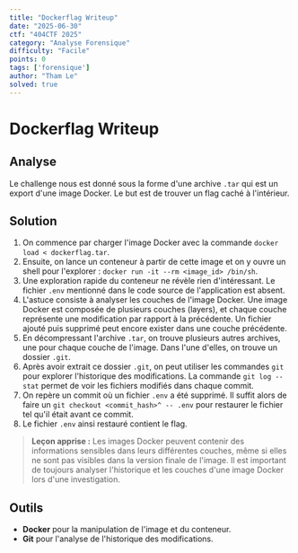 ```yaml
---
title: "Dockerflag Writeup"
date: "2025-06-30"
ctf: "404CTF 2025"
category: "Analyse Forensique"
difficulty: "Facile"
points: 0
tags: ['forensique']
author: "Tham Le"
solved: true
---
```


# Dockerflag Writeup

## Analyse

Le challenge nous est donné sous la forme d'une archive `.tar` qui est un export d'une image Docker. Le but est de trouver un flag caché à l'intérieur.

## Solution

1.  On commence par charger l'image Docker avec la commande `docker load < dockerflag.tar`.
2.  Ensuite, on lance un conteneur à partir de cette image et on y ouvre un shell pour l'explorer : `docker run -it --rm <image_id> /bin/sh`.
3.  Une exploration rapide du conteneur ne révèle rien d'intéressant. Le fichier `.env` mentionné dans le code source de l'application est absent.
4.  L'astuce consiste à analyser les couches de l'image Docker. Une image Docker est composée de plusieurs couches (layers), et chaque couche représente une modification par rapport à la précédente. Un fichier ajouté puis supprimé peut encore exister dans une couche précédente.
5.  En décompressant l'archive `.tar`, on trouve plusieurs autres archives, une pour chaque couche de l'image. Dans l'une d'elles, on trouve un dossier `.git`.
6.  Après avoir extrait ce dossier `.git`, on peut utiliser les commandes `git` pour explorer l'historique des modifications. La commande `git log --stat` permet de voir les fichiers modifiés dans chaque commit.
7.  On repère un commit où un fichier `.env` a été supprimé. Il suffit alors de faire un `git checkout <commit_hash>^ -- .env` pour restaurer le fichier tel qu'il était avant ce commit.
8.  Le fichier `.env` ainsi restauré contient le flag.

> **Leçon apprise :** Les images Docker peuvent contenir des informations sensibles dans leurs différentes couches, même si elles ne sont pas visibles dans la version finale de l'image. Il est important de toujours analyser l'historique et les couches d'une image Docker lors d'une investigation.

## Outils

-   **Docker** pour la manipulation de l'image et du conteneur.
-   **Git** pour l'analyse de l'historique des modifications.
